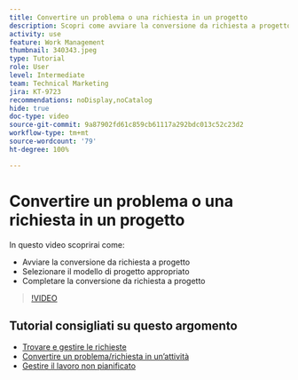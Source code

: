 ```yaml
---
title: Convertire un problema o una richiesta in un progetto
description: Scopri come avviare la conversione da richiesta a progetto, selezionare il modello di progetto appropriato e completare la conversione.
activity: use
feature: Work Management
thumbnail: 340343.jpeg
type: Tutorial
role: User
level: Intermediate
team: Technical Marketing
jira: KT-9723
recommendations: noDisplay,noCatalog
hide: true
doc-type: video
source-git-commit: 9a87902fd61c859cb61117a292bdc013c52c23d2
workflow-type: tm+mt
source-wordcount: '79'
ht-degree: 100%

---
```


# Convertire un problema o una richiesta in un progetto

In questo video scoprirai come:

* Avviare la conversione da richiesta a progetto
* Selezionare il modello di progetto appropriato
* Completare la conversione da richiesta a progetto

>[!VIDEO](https://video.tv.adobe.com/v/340343/?quality=12&learn=on)


## Tutorial consigliati su questo argomento

* [Trovare e gestire le richieste](/help/manage-work/issues-requests/find-requests.md)
* [Convertire un problema/richiesta in un’attività](/help/manage-work/issues-requests/convert-issues-to-other-work-items.md)
* [Gestire il lavoro non pianificato](/help/manage-work/issues-requests/handle-unplanned-work.md)

